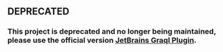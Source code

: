 ## DEPRECATED

### This project is deprecated and no longer being maintained, please use the official version [JetBrains Graql Plugin](https://github.com/graknlabs/graql/plugins/jetbrains-plugin).
